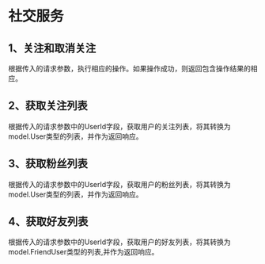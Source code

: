 # 社交服务

## 1、关注和取消关注
根据传入的请求参数，执行相应的操作。如果操作成功，则返回包含操作结果的相应。

## 2、获取关注列表
根据传入的请求参数中的UserId字段，获取用户的关注列表，将其转换为model.User类型的列表，并作为返回响应。

## 3、获取粉丝列表
根据传入的请求参数中的UserId字段，获取用户的粉丝列表，将其转换为model.User类型的列表，并作为返回响应。

## 4、获取好友列表
根据传入的请求参数中的UserId字段，获取用户的好友列表，将其转换为model.FriendUser类型的列表,并作为返回响应。
